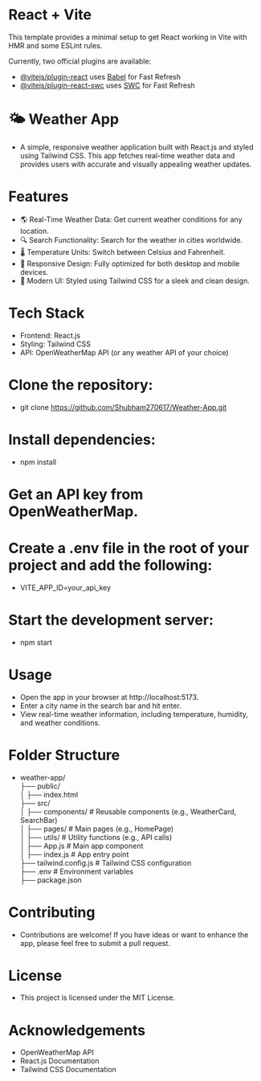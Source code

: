 # React + Vite

This template provides a minimal setup to get React working in Vite with HMR and some ESLint rules.

Currently, two official plugins are available:

- [@vitejs/plugin-react](https://github.com/vitejs/vite-plugin-react/blob/main/packages/plugin-react/README.md) uses [Babel](https://babeljs.io/) for Fast Refresh
- [@vitejs/plugin-react-swc](https://github.com/vitejs/vite-plugin-react-swc) uses [SWC](https://swc.rs/) for Fast Refresh


# 🌤️ Weather App
- A simple, responsive weather application built with React.js and styled using Tailwind CSS. This app fetches real-time weather data and provides users with accurate and visually appealing weather updates.

# Features
- 🌎 Real-Time Weather Data: Get current weather conditions for any location.
- 🔍 Search Functionality: Search for the weather in cities worldwide.
- 🌡️ Temperature Units: Switch between Celsius and Fahrenheit.
- 📱 Responsive Design: Fully optimized for both desktop and mobile devices.
- 🎨 Modern UI: Styled using Tailwind CSS for a sleek and clean design.

# Tech Stack
- Frontend: React.js
- Styling: Tailwind CSS
- API: OpenWeatherMap API (or any weather API of your choice)

# Clone the repository:
- git clone https://github.com/Shubham270617/Weather-App.git 


# Install dependencies:
- npm install  

# Get an API key from OpenWeatherMap.

# Create a .env file in the root of your project and add the following:
- VITE_APP_ID=your_api_key  

# Start the development server:
- npm start  

# Usage
- Open the app in your browser at http://localhost:5173.
- Enter a city name in the search bar and hit enter.
- View real-time weather information, including temperature, humidity, and weather conditions.

# Folder Structure
- weather-app/  
├── public/  
│   ├── index.html  
├── src/  
│   ├── components/       # Reusable components (e.g., WeatherCard, SearchBar)  
│   ├── pages/            # Main pages (e.g., HomePage)  
│   ├── utils/            # Utility functions (e.g., API calls)  
│   ├── App.js            # Main app component  
│   ├── index.js          # App entry point  
├── tailwind.config.js    # Tailwind CSS configuration  
├── .env                  # Environment variables  
├── package.json  


# Contributing
- Contributions are welcome! If you have ideas or want to enhance the app, please feel free to submit a pull request.

# License
- This project is licensed under the MIT License.

# Acknowledgements
- OpenWeatherMap API
- React.js Documentation
- Tailwind CSS Documentation
